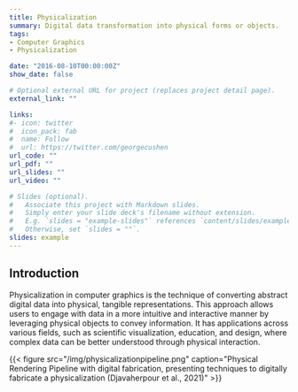 ```yaml
---
title: Physicalization
summary: Digital data transformation into physical forms or objects.
tags:
- Computer Graphics
- Physicalization

date: "2016-08-10T00:00:00Z"
show_date: false

# Optional external URL for project (replaces project detail page).
external_link: ""

links:
#- icon: twitter
#  icon_pack: fab
#  name: Follow
#  url: https://twitter.com/georgecushen
url_code: ""
url_pdf: ""
url_slides: ""
url_video: ""

# Slides (optional).
#   Associate this project with Markdown slides.
#   Simply enter your slide deck's filename without extension.
#   E.g. `slides = "example-slides"` references `content/slides/example-slides.md`.
#   Otherwise, set `slides = ""`.
slides: example
---
```

## **Introduction**
Physicalization in computer graphics is the technique of converting abstract digital data into physical, tangible representations. This approach allows users to engage with data in a more intuitive and interactive manner by leveraging physical objects to convey information. It has applications across various fields, such as scientific visualization, education, and design, where complex data can be better understood through physical interaction.

{{< figure src="/img/physicalizationpipeline.png" caption="Physical Rendering Pipeline with digital fabrication, presenting techniques to digitally fabricate a physicalization (Djavaherpour et al., 2021)" >}}
